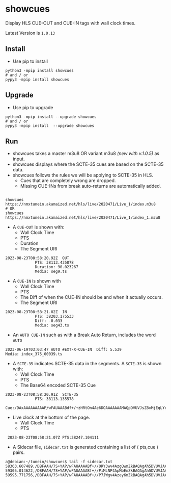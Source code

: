 # showcues
Display HLS CUE-OUT and CUE-IN tags with wall clock times.

 Latest Version is `1.0.13`

## Install 
* Use pip to install
```rebol
python3 -mpip install showcues 
# and / or 
pypy3 -mpip install showcues
```
## Upgrade
* Use pip to upgrade
```rebol
python3 -mpip install --upgrade showcues 
# and / or 
pypy3 -mpip install  --upgrade showcues
```

## Run 
* showcues takes a master m3u8 OR variant m3u8 _(new with v.1.0.5)_ as input.
* showcues displays where the SCTE-35 cues are based on the SCTE-35 data.
* showcues follows the rules we will be applying to SCTE-35 in HLS. 
   * Cues that are completely wrong are dropped.
   * Missing CUE-INs from break auto-returns are automatically added.
   
```rebol

showcues https://nmxtunein.akamaized.net/hls/live/2020471/Live_1/index.m3u8
# OR
showcues https://nmxtunein.akamaized.net/hls/live/2020471/Live_1/index_1.m3u8

```

* A `CUE-OUT` is shown with:
    * Wall Clock Time
    * PTS 
    * Duration
    * The Segment URI
  
```smalltalk
2023-08-23T08:58:20.92Z  OUT                                                    
			 PTS: 38113.435878
			 Duration: 90.023267
			 Media: seg9.ts

```

* A `CUE-IN` is shown with
    * Wall Clock Time
    * PTS
    * The Diff of when the CUE-IN should be and when it actually occurs.
    * The Segment URI 
```smalltalk
2023-08-23T08:58:21.02Z  IN                                                     
			 PTS: 38203.175533
			 Diff: -0.033
			 Media: seg43.ts

```
  * An `AUTO CUE-IN` such as with a Break Auto Return, includes the word `AUTO`
```smalltalk
2023-06-19T03:03:47 AUTO #EXT-X-CUE-IN  Diff: 5.539 
Media: index_375_00039.ts
```
* A `SCTE-35` indicates SCTE-35 data in the segments. A `SCTE-35` is shown with:
  * Wall Clock Time
  * PTS
  * The Base64 encoded SCTE-35 Cue 
  
```smalltalk
2023-08-23T08:58:20.91Z  SCTE-35                                                
			 PTS: 38113.135578
			 Cue:/DAxAAAAAAAAAP/wFAUAAABdf+/+zHRtOn4Ae6DOAAAAAAAMAQpDVUVJsZ8xMjEqLYemJQ==

```

* Live clock at the bottom of the page.
  * Wall Clock Time
  * PTS
```smalltalk
 2023-08-23T08:58:21.07Z PTS:38247.104111
```

* A Sidecar file, `sidecar.txt` is generated containing a list of ( pts,cue ) pairs.
```rebol
a@debian:~/tunein/showcues$ tail -f sidecar.txt 
58363.607489,/DBFAAH/7S+YAP/wFAUAAAABf+//ORY3wv4AzgQwmZkBAQAgAh5DVUVJAAAAAH/AAADN/mABCDEwMTAwMDAwNAAAAADgrVWi
59305.014622,/DBFAAH/7S+YAP/wFAUAAAABf+//PiMLNP4ApMbEmZkBAQAgAh5DVUVJAAAAAH/AAACky4ABCDEwMTAwMDAwNAAAAAClR6us
59595.771756,/DBFAAH/7S+YAP/wFAUAAAABf+//P7JWgv4Azey6mZkBAQAgAh5DVUVJAAAAAH/AAADN/mABCDEwMTAwMDAwNAAAAAC+xYYV
```
